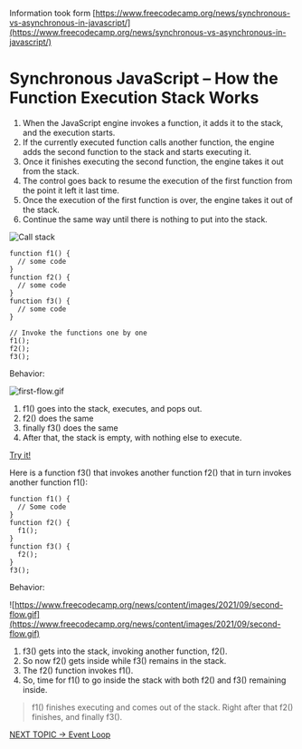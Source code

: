 Information took form [https://www.freecodecamp.org/news/synchronous-vs-asynchronous-in-javascript/](https://www.freecodecamp.org/news/synchronous-vs-asynchronous-in-javascript/)


# Synchronous JavaScript – How the Function Execution Stack Works

1. When the JavaScript engine invokes a function, it adds it to the stack, and the execution starts.
2. If the currently executed function calls another function, the engine adds the second function to the stack and starts executing it.
3. Once it finishes executing the second function, the engine takes it out from the stack.
4. The control goes back to resume the execution of the first function from the point it left it last time.
5. Once the execution of the first function is over, the engine takes it out of the stack.
6. Continue the same way until there is nothing to put into the stack.

![Call stack](https://www.freecodecamp.org/news/content/images/size/w1000/2021/09/stack.png)

```
function f1() {
  // some code
}
function f2() {
  // some code
}
function f3() {
  // some code
}

// Invoke the functions one by one
f1();
f2();
f3();
```

Behavior:

![first-flow.gif](https://www.freecodecamp.org/news/content/images/2021/09/first-flow.gif)

1. f1() goes into the stack, executes, and pops out. 
2. f2() does the same
3. finally f3() does the same
4. After that, the stack is empty, with nothing else to execute.

[Try it!](https://codesandbox.io/s/carrier-path-callstack1-ve0vo1?file=/src/index.js)

Here is a function f3() that invokes another function f2() that in turn invokes another function f1():

```
function f1() {
  // Some code
}
function f2() {
  f1();
}
function f3() {
  f2();
}
f3();
```
Behavior:

![https://www.freecodecamp.org/news/content/images/2021/09/second-flow.gif](https://www.freecodecamp.org/news/content/images/2021/09/second-flow.gif)

1. f3() gets into the stack, invoking another function, f2(). 
2. So now f2() gets inside while f3() remains in the stack. 
3. The f2() function invokes f1().
4. So, time for f1() to go inside the stack with both f2() and f3() remaining inside.

> f1() finishes executing and comes out of the stack. Right after that f2() finishes, and finally f3().

[NEXT TOPIC -> Event Loop](/event_loop)